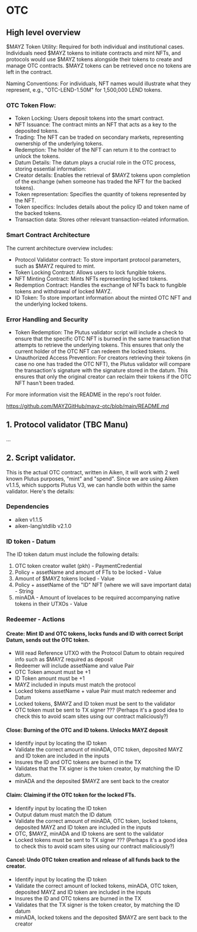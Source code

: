 # OTC

## High level overview

$MAYZ Token Utility: Required for both individual and institutional cases. Individuals need $MAYZ tokens to initiate contracts and mint NFTs, and protocols would use $MAYZ tokens alongside their tokens to create and manage OTC contracts. $MAYZ tokens can be retrieved once no tokens are left in the contract.

Naming Conventions: For individuals, NFT names would illustrate what they represent, e.g., "OTC-LEND-1.50M" for 1,500,000 LEND tokens.

### OTC Token Flow:

* Token Locking: Users deposit tokens into the smart contract.
* NFT Issuance: The contract mints an NFT that acts as a key to the deposited tokens.
* Trading: The NFT can be traded on secondary markets, representing ownership of the underlying tokens.
* Redemption: The holder of the NFT can return it to the contract to unlock the tokens.
* Datum Details: The datum plays a crucial role in the OTC process, storing essential information:
* Creator details: Enables the retrieval of $MAYZ tokens upon completion of the exchange (when someone has traded the NFT for the backed tokens).
* Token representation: Specifies the quantity of tokens represented by the NFT.
* Token specifics: Includes details about the policy ID and token name of the backed tokens.
* Transaction data: Stores other relevant transaction-related information.

### Smart Contract Architecture
The current architecture overview includes:

* Protocol Validator contract: To store important protocol parameters, such as $MAYZ required to mint.
* Token Locking Contract: Allows users to lock fungible tokens.
* NFT Minting Contract: Mints NFTs representing locked tokens.
* Redemption Contract: Handles the exchange of NFTs back to fungible tokens and withdrawal of locked MAYZ.
* ID Token: To store important information about the minted OTC NFT and the underlying locked tokens.

### Error Handling and Security
* Token Redemption: The Plutus validator script will include a check to ensure that the specific OTC NFT is burned in the same transaction that attempts to retrieve the underlying tokens. This ensures that only the current holder of the OTC NFT can redeem the locked tokens.
* Unauthorized Access Prevention: For creators retrieving their tokens (in case no one has traded the OTC NFT), the Plutus validator will compare the transaction's signature with the signature stored in the datum. This ensures that only the original creator can reclaim their tokens if the OTC NFT hasn't been traded.

For more information visit the README in the repo's root folder.

https://github.com/MAYZGitHub/mayz-otc/blob/main/README.md



## 1. Protocol validator (TBC Manu)

...

## 2. Script validator.
This is the actual OTC contract, written in Aiken, it will work with 2 well known Plutus purposes, "mint" and "spend". Since we are using Aiken v1.1.5, which supports Plutus V3, we can handle both within the same validator.
Here's the details:


### Dependencies
* aiken v1.1.5
* aiken-lang/stdlib v2.1.0


### ID token - Datum
The ID token datum must include the following details:

1. OTC token creator wallet (pkh) - PaymentCredential
2. Policy + assetName and amount of FTs to be locked - Value
4. Amount of $MAYZ tokens locked - Value
5. Policy + assetName of the "ID" NFT (where we will save important data) - String
6. minADA - Amount of lovelaces to be required accompanying native tokens in their UTXOs - Value


### Redeemer - Actions

#### Create: Mint ID and OTC tokens, locks funds and ID with correct Script Datum, sends out the OTC token.
* Will read Reference UTXO with the Protocol Datum to obtain required info such as $MAYZ required as deposit
* Redeemer will include assetName and value Pair
* OTC Token amount must be +1
* ID Token amount must be +1
* MAYZ included in inputs must match the protocol 
* Locked tokens assetName + value Pair must match redeemer and Datum
* Locked tokens, $MAYZ and ID token must be sent to the validator
* OTC token must be sent to TX signer ??? (Perhaps it's a good idea to check this to avoid scam sites using our contract maliciously?) 


#### Close:  Burning of the OTC and ID tokens. Unlocks MAYZ deposit
* Identify input by locating the ID token
* Validate the correct amount of minADA, OTC token, deposited MAYZ and ID token are included in the inputs
* Insures the ID and OTC tokens are burned in the TX
* Validates that the TX signer is the token creator, by matching the ID datum.
* minADA and the deposited $MAYZ are sent back to the creator


#### Claim:  Claiming if the OTC token for the locked FTs.
* Identify input by locating the ID token
* Output datum must match the ID datum
* Validate the correct amount of minADA, OTC token, locked tokens, deposited MAYZ and ID token are included in the inputs
* OTC, $MAYZ, minADA and ID tokens are sent to the validator
* Locked tokens must be sent to TX signer ??? (Perhaps it's a good idea to check this to avoid scam sites using our contract maliciously?)


#### Cancel: Undo OTC token creation and release of all funds back to the creator.
* Identify input by locating the ID token
* Validate the correct amount of locked tokens, minADA, OTC token, deposited MAYZ and ID token are included in the inputs
* Insures the ID and OTC tokens are burned in the TX
* Validates that the TX signer is the token creator, by matching the ID datum
* minADA, locked tokens and the deposited $MAYZ are sent back to the creator